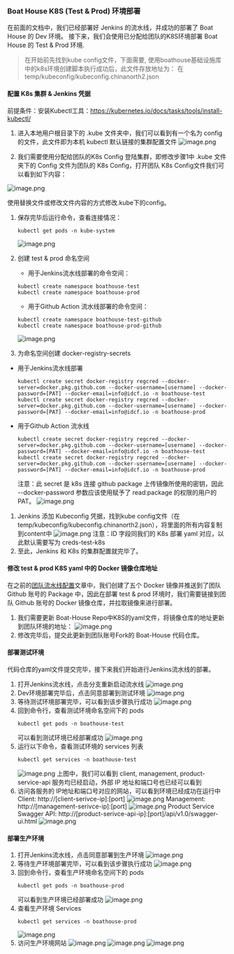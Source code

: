 ### Boat House K8S (Test & Prod) 环境部署


在前面的文档中，我们已经部署好 Jenkins 的流水线，并成功的部署了 Boat House 的 Dev 环境。
接下来，我们会使用已分配给团队的K8S环境部署 Boat House 的 Test & Prod 环境.

>在开始前先找到kube config文件，下面需要, 使用boathouse基础设施库中的k8s环境创建脚本执行成功后，此文件存放地址为： 在temp/kubeconfig/kubeconfig.chinanorth2.json

#### 配置 K8s 集群 & Jenkins 凭据
前提条件：安装Kubectl工具：https://kubernetes.io/docs/tasks/tools/install-kubectl/
1. 进入本地用户根目录下的 .kube 文件夹中，我们可以看到有一个名为 config 的文件，此文件即为本机 kubectl 默认链接的集群配置文件
![image.png](images/k8s-22.png)

1. 我们需要使用分配给团队的K8s Config 登陆集群，即修改步骤1中 .kube 文件夹下的 Config 文件为团队的 K8s Config，打开团队 K8s Config文件我们可以看到如下内容：

![image.png](images/k8s-21.png)

使用替换文件或修改文件内容的方式修改.kube下的config。

1. 保存完毕后运行命令，查看连接情况：
    ```
    kubectl get pods -n kube-system
    ```
    ![image.png](images/k8s-01.png)
1. 创建 test & prod 命名空间

    - 用于Jenkins流水线部署的命令空间：
    ```
    kubectl create namespace boathouse-test
    kubectl create namespace boathouse-prod
    ```
    - 用于Github Action 流水线部署的命令空间：
    ```
    kubectl create namespace boathouse-test-github
    kubectl create namespace boathouse-prod-github
    ```    
    ![image.png](images/k8s-02.png)
    
   
1. 为命名空间创建 docker-registry-secrets

- 用于Jenkins流水线部署
    ```
    kubectl create secret docker-registry regcred --docker-server=docker.pkg.github.com --docker-username=[username] --docker-password=[PAT] --docker-email=info@idcf.io -n boathouse-test
    kubectl create secret docker-registry regcred --docker-server=docker.pkg.github.com --docker-username=[username] --docker-password=[PAT] --docker-email=info@idcf.io -n boathouse-prod
    ```
    
 - 用于Github Action 流水线   
    ```
    kubectl create secret docker-registry regcred --docker-server=docker.pkg.github.com --docker-username=[username] --docker-password=[PAT] --docker-email=info@idcf.io -n boathouse-test
    kubectl create secret docker-registry regcred --docker-server=docker.pkg.github.com --docker-username=[username] --docker-password=[PAT] --docker-email=info@idcf.io -n boathouse-prod
    ```
    注意：此 secret 是 k8s 连接 github package 上传镜像所使用的密钥，因此 --docker-password 参数应该使用赋予了 read:package 的权限的用户的PAT。
    ![image.png](images/k8s-03.png)
1. Jenkins 添加 Kubeconfig 凭据，找到kube config文件（在temp/kubeconfig/kubeconfig.chinanorth2.json），将里面的所有内容复制到content中
    ![image.png](images/k8s-04.png)
    注意：ID 字段同我们的 K8s 部署 yaml 对应，以此默认需要写为 creds-test-k8s
1. 至此，Jenkins 和 K8s 的集群配置就完毕了。

#### 修改 test & prod K8S yaml 中的 Docker 镜像仓库地址
在之前的[团队流水线配置](https://github.com/idcf-boat-house/boat-house/wiki/团队流水线配置)文章中，我们创建了五个 Docker 镜像并推送到了团队 Github 账号的 Package 中，因此在部署 test & prod 环境时，我们需要链接到团队 Github 账号的 Docker 镜像仓库，并拉取镜像来进行部署。
1. 我们需要更新 Boat-House Repo中K8S的yaml文件，将镜像仓库的地址更新到团队环境的地址：
![image.png](images/k8s-11.png)
2. 修改完毕后，提交此更新到团队账号Fork的 Boat-House 代码仓库。

#### 部署测试环境
代码仓库的yaml文件提交完毕，接下来我们开始进行Jenkins流水线的部署。
1. 打开Jenkins流水线，点击分支重新启动流水线
![image.png](images/k8s-12.png)
1. Dev环境部署完毕后，点击同意部署到测试环境
![image.png](images/k8s-05.png)
1. 等待测试环境部署完毕，可以看到该步骤执行成功
![image.png](images/k8s-06.png)
1. 回到命令行，查看测试环境命名空间下的 pods
    ```
    kubectl get pods -n boathouse-test
    ```
    可以看到测试环境已经部署成功
    ![image.png](images/k8s-07.png)
1. 运行以下命令，查看测试环境的 services 列表
    ```
    kubectl get services -n boathouse-test
    ```
    ![image.png](images/k8s-13.png)
    上图中，我们可以看到 client, management, product-service-api 服务均已经启动，外部 IP 地址和端口号也已经可以看到
1. 访问各服务的 IP地址和端口号对应的网站，可以看到环境已经成功在运行中
Client: http://[client-serivce-ip]:[port]
![image.png](images/k8s-14.png)
Management: http://[management-serivce-ip]:[port]
![image.png](images/k8s-15.png)
Product Service Swagger API: http://[product-serivce-api-ip]:[port]/api/v1.0/swagger-ui.html
![image.png](images/k8s-16.png)
#### 部署生产环境
1. 打开Jenkins流水线，点击同意部署到生产环境
![image.png](images/k8s-08.png)
1. 等待生产环境部署完毕，可以看到该步骤执行成功
![image.png](images/k8s-09.png)
1. 回到命令行，查看生产环境命名空间下的 pods
    ```
    kubectl get pods -n boathouse-prod
    ```
    可以看到生产环境已经部署成功
    ![image.png](images/k8s-10.png)
1. 查看生产环境 Services
    ```
    kubectl get services -n boathouse-prod
    ```
    ![image.png](images/k8s-17.png)
1. 访问生产环境网站
![image.png](images/k8s-18.png)
![image.png](images/k8s-19.png)
![image.png](images/k8s-20.png)
